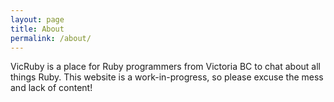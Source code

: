 ```yaml
---
layout: page
title: About
permalink: /about/
---
```


VicRuby is a place for Ruby programmers from Victoria BC to chat about all things Ruby. This website is a work-in-progress, so please excuse the mess and lack of content!

